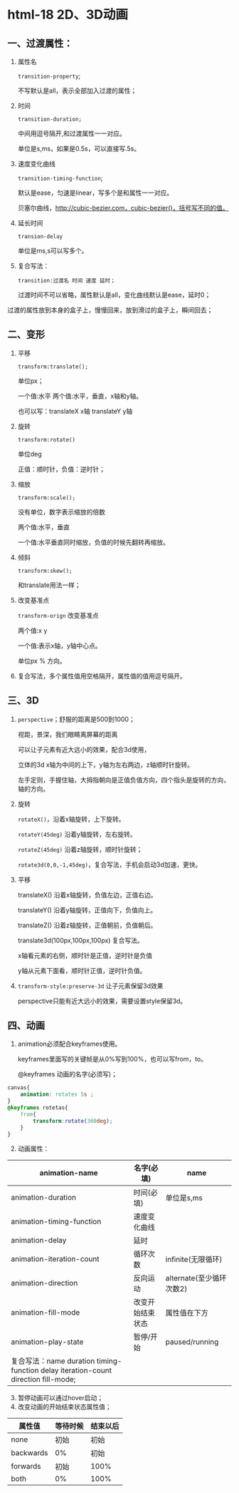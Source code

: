 # html-18 2D、3D动画
## 一、过渡属性：
1. 属性名

   `transition-property`;

   不写默认是all，表示全部加入过渡的属性；

2. 时间

   `transition-duration;`

   中间用逗号隔开,和过渡属性一一对应。

   单位是s,ms，如果是0.5s，可以直接写.5s。

3. 速度变化曲线

   `transition-timing-function`;

   默认是ease，匀速是linear，写多个是和属性一一对应。

   贝塞尔曲线，http://cubic-bezier.com，cubic-bezier()，括号写不同的值。

4. 延长时间

   `transion-delay`

   单位是ms,s可以写多个。



5. 复合写法：

   `transition:过渡名 时间 速度 延时；`

   过渡时间不可以省略，属性默认是all，变化曲线默认是ease，延时0；



过渡的属性放到本身的盒子上，慢慢回来，放到滑过的盒子上，瞬间回去；




## 二、变形

1. 平移

   `transform:translate();`

   单位px；

   一个值:水平     两个值:水平，垂直，x轴和y轴。

   也可以写：translateX x轴    translateY y轴

2. 旋转

   `transform:rotate()`

   单位deg

   正值：顺时针，负值：逆时针；

3. 缩放

   `transform:scale();`

   没有单位，数字表示缩放的倍数

   两个值:水平，垂直

   一个值:水平垂直同时缩放，负值的时候先翻转再缩放。

4. 倾斜

   `transform:skew();`

   和translate用法一样；



5. 改变基准点

   `transform-orign` 改变基准点

   两个值:x y

   一个值:表示x轴，y轴中心点。

   单位px % 方向。 

6. 复合写法，多个属性值用空格隔开，属性值的值用逗号隔开。



## 三、3D
1. `perspective`；舒服的距离是500到1000；

   视距，景深，我们眼睛离屏幕的距离

   可以让子元素有近大远小的效果，配合3d使用，

   立体的3d x轴为中间的上下，y轴为左右两边，z轴顺时针旋转。

   左手定则，手握住轴，大拇指朝向是正值负值方向，四个指头是旋转的方向，轴的方向。

2. 旋转

   `rotateX()`，沿着x轴旋转，上下旋转。

   `rotateY(45deg)`    沿着y轴旋转，左右旋转。

   `rotateZ(45deg)`    沿着z轴旋转，顺时针旋转；

   `rotate3d(0,0,-1,45deg)`，复合写法，手机会启动3d加速，更快。



3. 平移

   translateX() 沿着x轴旋转，负值左边，正值右边。

   translateY() 沿着y轴旋转，正值向下，负值向上。

   translateZ() 沿着z轴旋转，正值朝前，负值朝后。

   translate3d(100px,100px,100px) 复合写法。

   

   x轴看元素的右侧，顺时针是正值，逆时针是负值

   y轴从元素下面看，顺时针正值，逆时针负值。




4. `transform-style:preserve-3d`    让子元素保留3d效果

   perspective只能有近大远小的效果，需要设置style保留3d。




## 四、动画
1. animation必须配合keyframes使用。

    keyframes里面写的关键帧是从0%写到100%，也可以写from，to。
    
    @keyframes 动画的名字(必须写)；

```css
canvas{
    animation: rotates 5s ;
}
@keyframes rotetas{
    from{
        transform:rotate(360deg);
    }
}
```
2. 动画属性：

| animation-name | 名字(必填) | name |
| --- | --- | --- |
| animation-duration | 时间(必填) | 单位是s,ms |
| animation-timing-function | 速度变化曲线 |  |
| animation-delay | 延时 |  |
| animation-iteration-count | 循环次数 | infinite(无限循环) |
| animation-direction | 反向运动 | alternate(至少循环次数2) |
| animation-fill-mode | 改变开始结束状态 | 属性值在下方 |
| animation-play-state | 暂停/开始 | paused/running |
| 复合写法：name duration timing-function delay iteration-count direction fill-mode; |

3. 暂停动画可以通过hover启动；
3. 改变动画的开始结束状态属性值；

| 属性值 | 等待时候 | 结束以后 |
| --- | --- | --- |
| none | 初始 | 初始 |
| backwards | 0% | 初始 |
| forwards | 初始 | 100% |
| both | 0% | 100% |

